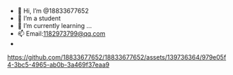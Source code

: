 - 👋 Hi, I’m @18833677652
- 👀 I’m a student
- 🌱 I’m currently learning ...
- 📫 Email:1182973799@qq.com
- 

https://github.com/18833677652/18833677652/assets/139736364/979e05f4-3bc5-4965-ab0b-3a469f37eaa9


<!---
18833677652/18833677652 is a ✨ special ✨ repository because its `README.md` (this file) appears on your GitHub profile.
You can click the Preview link to take a look at your changes.
--->
